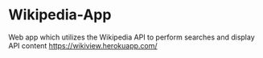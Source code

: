 # Wikipedia-App
Web app which utilizes the Wikipedia API to perform searches and display API content
https://wikiview.herokuapp.com/
